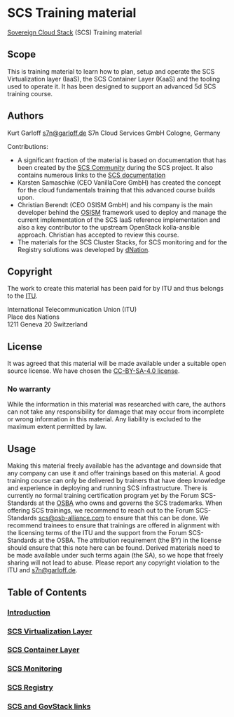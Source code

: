 # SCS Training material
[Sovereign Cloud Stack](https://scs.community/) (SCS) Training material

## Scope
This is training material to learn how to plan, setup and operate the
SCS Virtualization layer (IaaS), the SCS Container Layer (KaaS) and
the tooling used to operate it. It has been designed to support an
advanced 5d SCS training course.

## Authors
Kurt Garloff <s7n@garloff.de>
S7n Cloud Services GmbH
Cologne, Germany

Contributions:
- A significant fraction of the material is based on documentation that
  has been created by the [SCS Community](https://scs.community/) during
  the SCS project. It also contains numerous links to the
  [SCS documentation](https://docs.scs.community/)
- Karsten Samaschke (CEO VanillaCore GmbH) has created the concept for the
  cloud fundamentals training that this advanced course builds upon.
- Christian Berendt (CEO OSISM GmbH) and his company is the main developer
  behind the [OSISM](https://osism.tech/) framework used to deploy and manage
  the current implementation
  of the SCS IaaS reference implementation and also a key contributor to the
  upstream OpenStack kolla-ansible approach. Christian has accepted to review
  this course.
- The materials for the SCS Cluster Stacks, for SCS monitoring and for the
  Registry solutions was developed by [dNation](https://dnation.cloud/).

## Copyright
The work to create this material has been paid for by ITU and thus
belongs to the [ITU](https://itu.int/).

International Telecommunication Union (ITU)  
Place des Nations  
1211 Geneva 20 Switzerland

## License
It was agreed that this material will be made available under a
suitable open source license.
We have chosen the [CC-BY-SA-4.0 license](https://creativecommons.org/licenses/by-sa/4.0/deed.en).

### No warranty
While the information in this material was researched with care,
the authors can not take any responsibility for damage that may
occur from incomplete or wrong information in this material.
Any liability is excluded to the maximum extent permitted by law.

## Usage
Making this material freely available has the advantage and downside that any 
company can use it and offer trainings based on this material. A good training
course can only be delivered by trainers that have deep knowledge and experience
in deploying and running SCS infrastructure. There is currently no formal
training certification program yet by the Forum SCS-Standards at the
[OSBA](https://osb-alliance.de/)
who owns and governs the SCS trademarks. When offering SCS trainings, we
recommend to reach out to the Forum SCS-Standards <scs@osb-alliance.com>
to ensure that this can be done. We recommend trainees to ensure that
trainings are offered in alignment with the licensing terms of the ITU
and the support from the Forum SCS-Standards at the OSBA. The attribution
requirement (the BY) in the license should ensure that this note here
can be found. Derived materials need to be made available under such
terms again (the SA), so we hope that freely sharing will not lead to
abuse. Please report any copyright violation to the ITU and <s7n@garloff.de>.

## Table of Contents
### [Introduction](Introduction/)
<!--### [Recap Cloud Fundamentals](Fundamentals/)-->
### [SCS Virtualization Layer](Virtualization/)
### [SCS Container Layer](clusterstacks/)
### [SCS Monitoring](monitoring/)
### [SCS Registry](registry/)
### [SCS and GovStack links](References/)
